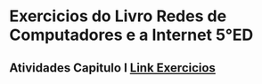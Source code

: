 # Exercicios do Livro Redes de Computadores e a Internet 5°ED

## Atividades Capitulo I [Link Exercicios]()
